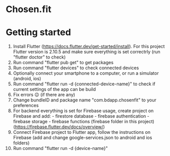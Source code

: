 # Chosen.fit

# Getting started
1) Install Flutter (https://docs.flutter.dev/get-started/install). For this project Flutter version is 2.10.5 and make sure everything is set correctrly (run "flutter doctor" to check)
2) Run command "flutter pub get" to get packages
3) Run command "flutter devices" to check connected devices
4) Optionally connect your smartphone to a computer, or run a simulator (android, ios)
5) Run command "flutter run -d {connected-device-name}" to check if current settings of the app can be build
6) Fix errors 😉 (if there are any)
7) Change bundleID and package name "com.bdapp.chosenfit" to your preferences
8) For backend everything is set for Firebase usage, create project on Firebase and add:
        - firestore database
        - firebase authentication
        - firebase storage
        - firebase functions (firebase folder in this project)
        (https://firebase.flutter.dev/docs/overview/)
9) Connect Firebase project to Flutter app, follow the instructions on Firebase (add and change google-services.json to android and ios folders)
10) Run command "flutter run -d {device-name}"
